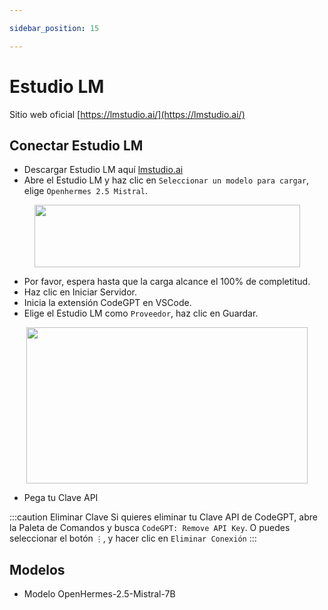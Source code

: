 ```yaml
---

sidebar_position: 15

---
```


# Estudio LM

Sitio web oficial [https://lmstudio.ai/](https://lmstudio.ai/)

## Conectar Estudio LM
- Descargar Estudio LM aquí [lmstudio.ai](https://lmstudio.ai/)
- Abre el Estudio LM y haz clic en `Seleccionar un modelo para cargar`, elige `Openhermes 2.5 Mistral`.

<p align="center">
      <img width="425" height="100" src="https://github.com/davila7/code-gpt-docs/assets/37567214/475d35e3-4489-4dc2-bf52-0d49bbdd1469" />
</p>

- Por favor, espera hasta que la carga alcance el 100% de completitud.
- Haz clic en Iniciar Servidor.
- Inicia la extensión CodeGPT en VSCode.
- Elige el Estudio LM como `Proveedor`, haz clic en Guardar.
  
<p align="center">
      <img width="450" height="250" src="https://github.com/davila7/code-gpt-docs/assets/37567214/3d854360-9ad1-41b8-a7bd-813a5a2e8420" />
</p>

- Pega tu Clave API

:::caution Eliminar Clave
Si quieres eliminar tu Clave API de CodeGPT, abre la Paleta de Comandos y busca `CodeGPT: Remove API Key`. O puedes seleccionar el botón `⋮`, y hacer clic en `Eliminar Conexión`
:::

## Modelos
- Modelo OpenHermes-2.5-Mistral-7B
